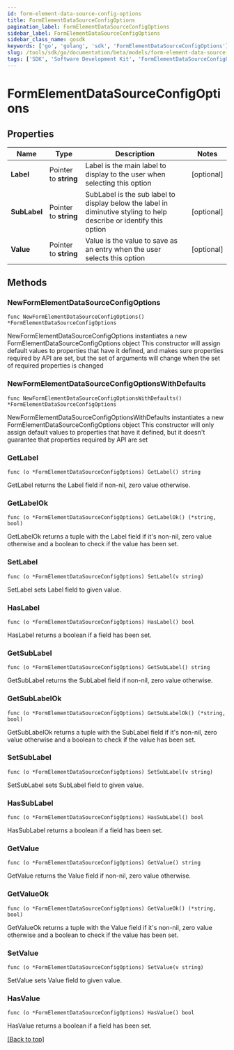 ```yaml
---
id: form-element-data-source-config-options
title: FormElementDataSourceConfigOptions
pagination_label: FormElementDataSourceConfigOptions
sidebar_label: FormElementDataSourceConfigOptions
sidebar_class_name: gosdk
keywords: ['go', 'golang', 'sdk', 'FormElementDataSourceConfigOptions'] 
slug: /tools/sdk/go/documentation/beta/models/form-element-data-source-config-options
tags: ['SDK', 'Software Development Kit', 'FormElementDataSourceConfigOptions']
---
```


# FormElementDataSourceConfigOptions

## Properties

Name | Type | Description | Notes
------------ | ------------- | ------------- | -------------
**Label** | Pointer to **string** | Label is the main label to display to the user when selecting this option | [optional] 
**SubLabel** | Pointer to **string** | SubLabel is the sub label to display below the label in diminutive styling to help describe or identify this option | [optional] 
**Value** | Pointer to **string** | Value is the value to save as an entry when the user selects this option | [optional] 

## Methods

### NewFormElementDataSourceConfigOptions

`func NewFormElementDataSourceConfigOptions() *FormElementDataSourceConfigOptions`

NewFormElementDataSourceConfigOptions instantiates a new FormElementDataSourceConfigOptions object
This constructor will assign default values to properties that have it defined,
and makes sure properties required by API are set, but the set of arguments
will change when the set of required properties is changed

### NewFormElementDataSourceConfigOptionsWithDefaults

`func NewFormElementDataSourceConfigOptionsWithDefaults() *FormElementDataSourceConfigOptions`

NewFormElementDataSourceConfigOptionsWithDefaults instantiates a new FormElementDataSourceConfigOptions object
This constructor will only assign default values to properties that have it defined,
but it doesn't guarantee that properties required by API are set

### GetLabel

`func (o *FormElementDataSourceConfigOptions) GetLabel() string`

GetLabel returns the Label field if non-nil, zero value otherwise.

### GetLabelOk

`func (o *FormElementDataSourceConfigOptions) GetLabelOk() (*string, bool)`

GetLabelOk returns a tuple with the Label field if it's non-nil, zero value otherwise
and a boolean to check if the value has been set.

### SetLabel

`func (o *FormElementDataSourceConfigOptions) SetLabel(v string)`

SetLabel sets Label field to given value.

### HasLabel

`func (o *FormElementDataSourceConfigOptions) HasLabel() bool`

HasLabel returns a boolean if a field has been set.

### GetSubLabel

`func (o *FormElementDataSourceConfigOptions) GetSubLabel() string`

GetSubLabel returns the SubLabel field if non-nil, zero value otherwise.

### GetSubLabelOk

`func (o *FormElementDataSourceConfigOptions) GetSubLabelOk() (*string, bool)`

GetSubLabelOk returns a tuple with the SubLabel field if it's non-nil, zero value otherwise
and a boolean to check if the value has been set.

### SetSubLabel

`func (o *FormElementDataSourceConfigOptions) SetSubLabel(v string)`

SetSubLabel sets SubLabel field to given value.

### HasSubLabel

`func (o *FormElementDataSourceConfigOptions) HasSubLabel() bool`

HasSubLabel returns a boolean if a field has been set.

### GetValue

`func (o *FormElementDataSourceConfigOptions) GetValue() string`

GetValue returns the Value field if non-nil, zero value otherwise.

### GetValueOk

`func (o *FormElementDataSourceConfigOptions) GetValueOk() (*string, bool)`

GetValueOk returns a tuple with the Value field if it's non-nil, zero value otherwise
and a boolean to check if the value has been set.

### SetValue

`func (o *FormElementDataSourceConfigOptions) SetValue(v string)`

SetValue sets Value field to given value.

### HasValue

`func (o *FormElementDataSourceConfigOptions) HasValue() bool`

HasValue returns a boolean if a field has been set.


[[Back to top]](#) 


